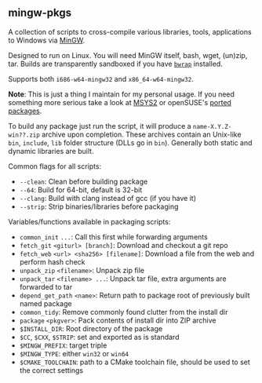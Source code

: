 mingw-pkgs
-----------

A collection of scripts to cross-compile various libraries, tools, applications to Windows via [MinGW](https://www.mingw-w64.org/).

Designed to run on Linux. You will need MinGW itself, bash, wget, (un)zip, tar. Builds are transparently sandboxed if you have [`bwrap`](https://github.com/containers/bubblewrap) installed.

Supports both `i686-w64-mingw32` and `x86_64-w64-mingw32`.

**Note**: This is just a thing I maintain for my personal usage. If you need something more serious take a look at [MSYS2](https://www.msys2.org/) or openSUSE's [ported packages](https://build.opensuse.org/project/show/windows:mingw:win64).

To build any package just run the script, it will produce a `name-X.Y.Z-win??.zip` archive upon completion.
These archives contain an Unix-like `bin`, `include`, `lib` folder structure (DLLs go in `bin`).
Generally both static and dynamic libraries are built.

Common flags for all scripts:
* `--clean`: Clean before building package
* `--64`: Build for 64-bit, default is 32-bit
* `--clang`: Build with clang instead of gcc (if you have it)
* `--strip`: Strip binaries/libraries before packaging

Variables/functions available in packaging scripts:
* `common_init` `...`: Call this first while forwarding arguments
* `fetch_git` `<giturl> [branch]`: Download and checkout a git repo
* `fetch_web` `<url> <sha256> [filename]`: Download a file from the web and perform hash check
* `unpack_zip` `<filename>`: Unpack zip file
* `unpack_tar` `<filename> ...`: Unpack tar file, extra arguments are forwarded to tar
* `depend_get_path` `<name>`: Return path to package root of previously built named package
* `common_tidy`: Remove commonly found clutter from the install dir
* `package` `<pkgver>`: Pack contents of install dir into ZIP archive
* `$INSTALL_DIR`: Root directory of the package
* `$CC`, `$CXX`, `$STRIP`: set and exported as is standard
* `$MINGW_PREFIX`: target triple
* `$MINGW_TYPE`: either `win32` or `win64`
* `$CMAKE_TOOLCHAIN`: path to a CMake toolchain file, should be used to set the correct settings
